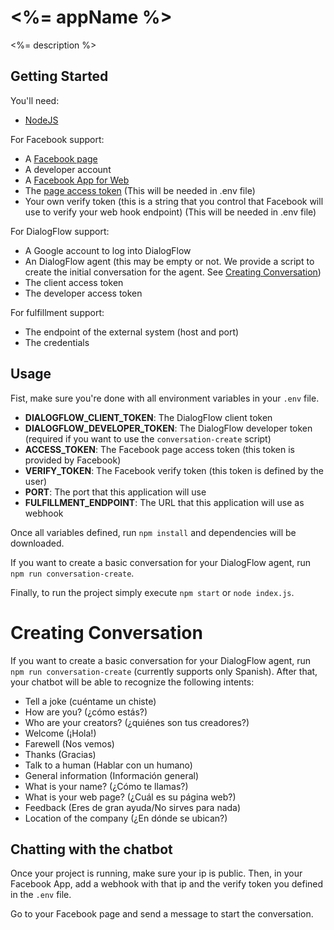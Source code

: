 # <%= appName %>
<%= description %>

## Getting Started
You'll need:
- [NodeJS](https://nodejs.org/es/)

For Facebook support:
- A [Facebook page](https://www.facebook.com/pages/create/)
- A developer account
- A [Facebook App for Web](https://developers.facebook.com/quickstarts/?platform=web)
- The [page access token](https://developers.facebook.com/docs/messenger-platform/guides/setup#page_access_token) (This will be needed in .env file)
- Your own verify token (this is a string that you control that Facebook will use to verify your web hook endpoint) (This will be needed in .env file)

For DialogFlow support:
- A Google account to log into DialogFlow
- An DialogFlow agent (this may be empty or not. We provide a script to create the initial conversation for the agent. See [Creating Conversation](#creating-conversation))
- The client access token
- The developer access token

For fulfillment support:
- The endpoint of the external system (host and port)
- The credentials

## Usage
Fist, make sure you're done with all environment variables in your `.env` file.  

- **DIALOGFLOW_CLIENT_TOKEN**: The DialogFlow client token
- **DIALOGFLOW_DEVELOPER_TOKEN**: The DialogFlow developer token (required if you want to use the `conversation-create` script)
- **ACCESS_TOKEN**: The Facebook page access token (this token is provided by Facebook)
- **VERIFY_TOKEN**: The Facebook verify token (this token is defined by the user)
- **PORT**: The port that this application will use
- **FULFILLMENT_ENDPOINT**: The URL that this application will use as webhook

Once all variables defined, run `npm install` and dependencies will be downloaded.  

If you want to create a basic conversation for your DialogFlow agent, run `npm run conversation-create`.  

Finally, to run the project simply execute `npm start` or `node index.js`.  

# Creating Conversation

If you want to create a basic conversation for your DialogFlow agent, run `npm run conversation-create` (currently supports only Spanish).
After that, your chatbot will be able to recognize the following intents:
- Tell a joke (cuéntame un chiste)
- How are you? (¿cómo estás?)
- Who are your creators? (¿quiénes son tus creadores?)
- Welcome (¡Hola!)
- Farewell (Nos vemos)
- Thanks (Gracias)
- Talk to a human (Hablar con un humano)
- General information (Información general)
- What is your name? (¿Cómo te llamas?)
- What is your web page? (¿Cuál es su página web?)
- Feedback (Eres de gran ayuda/No sirves para nada)
- Location of the company (¿En dónde se ubican?)

## Chatting with the chatbot
Once your project is running, make sure your ip is public. Then, in your Facebook App, add a webhook with that ip and the verify token you defined in the `.env` file.

Go to your Facebook page and send a message to start the conversation. 
